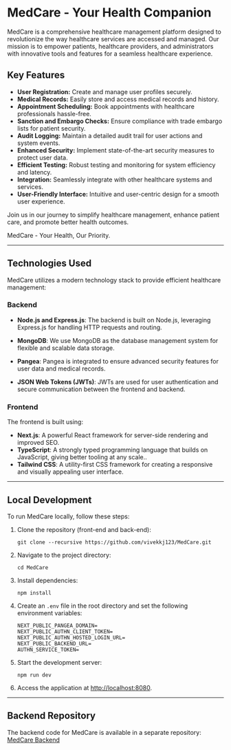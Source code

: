 # MedCare - Your Health Companion

MedCare is a comprehensive healthcare management platform designed to revolutionize the way healthcare services are accessed and managed. Our mission is to empower patients, healthcare providers, and administrators with innovative tools and features for a seamless healthcare experience.

## Key Features

- **User Registration:** Create and manage user profiles securely.
- **Medical Records:** Easily store and access medical records and history.
- **Appointment Scheduling:** Book appointments with healthcare professionals hassle-free.
- **Sanction and Embargo Checks:** Ensure compliance with trade embargo lists for patient security.
- **Audit Logging:** Maintain a detailed audit trail for user actions and system events.
- **Enhanced Security:** Implement state-of-the-art security measures to protect user data.
- **Efficient Testing:** Robust testing and monitoring for system efficiency and latency.
- **Integration:** Seamlessly integrate with other healthcare systems and services.
- **User-Friendly Interface:** Intuitive and user-centric design for a smooth user experience.

Join us in our journey to simplify healthcare management, enhance patient care, and promote better health outcomes.

MedCare - Your Health, Our Priority.

---

## Technologies Used

MedCare utilizes a modern technology stack to provide efficient healthcare management:

### Backend

- **Node.js and Express.js**: The backend is built on Node.js, leveraging Express.js for handling HTTP requests and routing.

- **MongoDB**: We use MongoDB as the database management system for flexible and scalable data storage.

- **Pangea**: Pangea is integrated to ensure advanced security features for user data and medical records.

- **JSON Web Tokens (JWTs)**: JWTs are used for user authentication and secure communication between the frontend and backend.

### Frontend

The frontend is built using:

- **Next.js**: A powerful React framework for server-side rendering and improved SEO.
- **TypeScript**: A strongly typed programming language that builds on JavaScript, giving better tooling at any scale..
- **Tailwind CSS**: A utility-first CSS framework for creating a responsive and visually appealing user interface.

---

## Local Development

To run MedCare locally, follow these steps:

1. Clone the repository (front-end and back-end):
   ```shell
   git clone --recursive https://github.com/vivekkj123/MedCare.git 

2.  Navigate to the project directory:
    
    ```
    cd MedCare
    ```
    
3.  Install dependencies:
    
    ```
    npm install
    ```
    
4.  Create an `.env` file in the root directory and set the following environment variables:
    
    
    ```
    NEXT_PUBLIC_PANGEA_DOMAIN=
    NEXT_PUBLIC_AUTHN_CLIENT_TOKEN=
    NEXT_PUBLIC_AUTHN_HOSTED_LOGIN_URL=
    NEXT_PUBLIC_BACKEND_URL=
    AUTHN_SERVICE_TOKEN=
    ```

    
5.  Start the development server:
    
    `npm run dev` 
    
6.  Access the application at [http://localhost:8080](http://localhost:8080/).
    

----------

## Backend Repository

The backend code for MedCare is available in a separate repository: [MedCare Backend](https://github.com/JoelJaison394/MedCare/)
